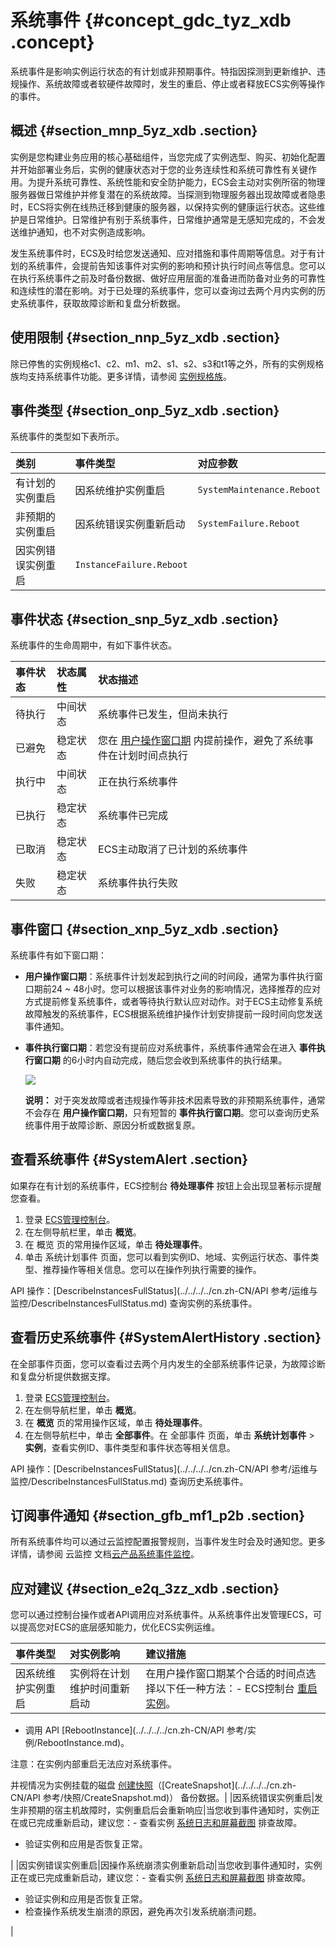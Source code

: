 # 系统事件 {#concept_gdc_tyz_xdb .concept}

系统事件是影响实例运行状态的有计划或非预期事件。特指因探测到更新维护、违规操作、系统故障或者软硬件故障时，发生的重启、停止或者释放ECS实例等操作的事件。

## 概述 {#section_mnp_5yz_xdb .section}

实例是您构建业务应用的核心基础组件，当您完成了实例选型、购买、初始化配置并开始部署业务后，实例的健康状态对于您的业务连续性和系统可靠性有关键作用。为提升系统可靠性、系统性能和安全防护能力，ECS会主动对实例所宿的物理服务器做日常维护并修复潜在的系统故障。当探测到物理服务器出现故障或者隐患时，ECS将实例在线热迁移到健康的服务器，以保持实例的健康运行状态。这些维护是日常维护。日常维护有别于系统事件，日常维护通常是无感知完成的，不会发送维护通知，也不对实例造成影响。

发生系统事件时，ECS及时给您发送通知、应对措施和事件周期等信息。对于有计划的系统事件，会提前告知该事件对实例的影响和预计执行时间点等信息。您可以在执行系统事件之前及时备份数据、做好应用层面的准备进而防备对业务的可靠性和连续性的潜在影响。对于已处理的系统事件，您可以查询过去两个月内实例的历史系统事件，获取故障诊断和复盘分析数据。

## 使用限制 {#section_nnp_5yz_xdb .section}

除已停售的实例规格c1、c2、m1、m2、s1、s2、s3和t1等之外，所有的实例规格族均支持系统事件功能。更多详情，请参阅 [实例规格族](../../../../cn.zh-CN/产品简介/实例规格族.md#)。

## 事件类型 {#section_onp_5yz_xdb .section}

系统事件的类型如下表所示。

|类别|事件类型|对应参数|
|:-|:---|:---|
|有计划的实例重启|因系统维护实例重启|`SystemMaintenance.Reboot`|
|非预期的实例重启|因系统错误实例重新启动|`SystemFailure.Reboot`|
|因实例错误实例重启|`InstanceFailure.Reboot`|

## 事件状态 {#section_snp_5yz_xdb .section}

系统事件的生命周期中，有如下事件状态。

|事件状态|状态属性|状态描述|
|:---|:---|:---|
|待执行|中间状态|系统事件已发生，但尚未执行|
|已避免|稳定状态|您在 [用户操作窗口期](cn.zh-CN/用户指南/运维与监控/系统事件.md#Decision) 内提前操作，避免了系统事件在计划时间点执行|
|执行中|中间状态|正在执行系统事件|
|已执行|稳定状态|系统事件已完成|
|已取消|稳定状态|ECS主动取消了已计划的系统事件|
|失败|稳定状态|系统事件执行失败|

## 事件窗口 {#section_xnp_5yz_xdb .section}

系统事件有如下窗口期：

-   **用户操作窗口期**：系统事件计划发起到执行之间的时间段，通常为事件执行窗口期前24 ~ 48小时。您可以根据该事件对业务的影响情况，选择推荐的应对方式提前修复系统事件，或者等待执行默认应对动作。对于ECS主动修复系统故障触发的系统事件，ECS根据系统维护操作计划安排提前一段时间向您发送事件通知。
-   **事件执行窗口期**：若您没有提前应对系统事件，系统事件通常会在进入 **事件执行窗口期** 的6小时内自动完成，随后您会收到系统事件的执行结果。

    ![](http://static-aliyun-doc.oss-cn-hangzhou.aliyuncs.com/assets/img/9748/3942_zh-CN.png)

    **说明：** 对于突发故障或者违规操作等非技术因素导致的非预期系统事件，通常不会存在 **用户操作窗口期**，只有短暂的 **事件执行窗口期**。您可以查询历史系统事件用于故障诊断、原因分析或数据复原。


## 查看系统事件 {#SystemAlert .section}

如果存在有计划的系统事件，ECS控制台 **待处理事件** 按钮上会出现显著标示提醒您查看。

1.  登录 [ECS管理控制台](https://ecs.console.aliyun.com/?spm=a2c4g.11186623.2.9.FNEORG#/home)。
2.  在左侧导航栏里，单击 **概览**。
3.  在 概览 页的常用操作区域，单击 **待处理事件**。
4.  单击 系统计划事件 页面，您可以看到实例ID、地域、实例运行状态、事件类型、推荐操作等相关信息。您可以在操作列执行需要的操作。

API 操作：[DescribeInstancesFullStatus](../../../../cn.zh-CN/API 参考/运维与监控/DescribeInstancesFullStatus.md) 查询实例的系统事件。

## 查看历史系统事件 {#SystemAlertHistory .section}

在全部事件页面，您可以查看过去两个月内发生的全部系统事件记录，为故障诊断和复盘分析提供数据支撑。

1.  登录 [ECS管理控制台](https://ecs.console.aliyun.com/?spm=a2c4g.11186623.2.9.FNEORG#/home)。
2.  在左侧导航栏里，单击 **概览**。
3.  在 **概览** 页的常用操作区域，单击 **待处理事件**。
4.  在左侧导航栏中，单击 **全部事件**。在 全部事件 页面，单击 **系统计划事件** \> **实例**，查看实例ID、事件类型和事件状态等相关信息。

API 操作：[DescribeInstancesFullStatus](../../../../cn.zh-CN/API 参考/运维与监控/DescribeInstancesFullStatus.md) 查询历史系统事件。

## 订阅事件通知 {#section_gfb_mf1_p2b .section}

所有系统事件均可以通过云监控配置报警规则，当事件发生时会及时通知您。更多详情，请参阅 云监控 文档[云产品系统事件监控](../../../../cn.zh-CN/用户指南/事件监控/云产品系统事件监控.md#)。

## 应对建议 {#section_e2q_3zz_xdb .section}

您可以通过控制台操作或者API调用应对系统事件。从系统事件出发管理ECS，可以提高您对ECS的底层感知能力，优化ECS实例运维。

|事件类型|对实例影响|建议措施|
|:---|:----|:---|
|因系统维护实例重启|实例将在计划维护时间重新启动|在用户操作窗口期某个合适的时间点选择以下任一种方法：-   ECS控制台 [重启实例](cn.zh-CN/用户指南/实例/重启实例.md#)。
-   调用 API [RebootInstance](../../../../cn.zh-CN/API 参考/实例/RebootInstance.md)。

注意：在实例内部重启无法应对系统事件。


并视情况为实例挂载的磁盘 [创建快照](cn.zh-CN/用户指南/快照/创建快照.md#)（[CreateSnapshot](../../../../cn.zh-CN/API 参考/快照/CreateSnapshot.md)） 备份数据。|
|因系统错误实例重启|发生非预期的宿主机故障时，实例重启后会重新响应|当您收到事件通知时，实例正在或已完成重新启动，建议您：-   查看实例 [系统日志和屏幕截图](cn.zh-CN/用户指南/运维与监控/系统日志和屏幕截图.md#) 排查故障。
-   验证实例和应用是否恢复正常。

|
|因实例错误实例重启|因操作系统崩溃实例重新启动|当您收到事件通知时，实例正在或已完成重新启动，建议您：-   查看实例 [系统日志和屏幕截图](cn.zh-CN/用户指南/运维与监控/系统日志和屏幕截图.md#) 排查故障。
-   验证实例和应用是否恢复正常。
-   检查操作系统发生崩溃的原因，避免再次引发系统崩溃问题。

|

